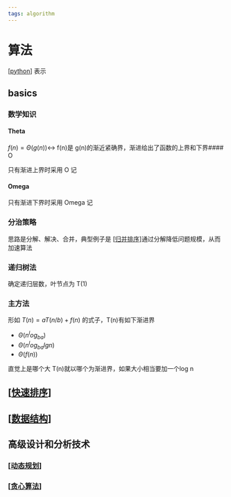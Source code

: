 ```yaml
---
tags: algorithm
---
```

# 算法

[[python]] 表示

## basics

### 数学知识

#### Theta

$f(n)=\Theta(g(n))\leftrightarrow$ f(n)是 g(n)的渐近紧确界，渐进给出了函数的上界和下界#### O

只有渐进上界时采用 O 记

#### Omega

只有渐进下界时采用 Omega 记

### 分治策略

思路是分解、解决、合并，典型例子是 [[归并排序]]通过分解降低问题规模，从而加速算法

### 递归树法

确定递归层数，叶节点为 T(1)

### 主方法

形如 $T(n)=aT(n/b)+f(n)$ 的式子，T(n)有如下渐进界

- $\Theta(n^log_{ba})$
- $\Theta(n^log_{ba}lg n)$
- $\Theta(f(n))$

直觉上是哪个大 T(n)就以哪个为渐进界，如果大小相当要加一个log n

## [[快速排序]]

## [[数据结构]]

## 高级设计和分析技术

### [[动态规划]]

### [[贪心算法]]

[//begin]: # "Autogenerated link references for markdown compatibility"
[python]: ../python/python.md "python"
[归并排序]: 归并排序.md "归并排序"
[快速排序]: 快速排序.md "快速排序"
[数据结构]: 数据结构.md "数据结构"
[动态规划]: 动态规划.md "动态规划"
[贪心算法]: 贪心算法.md "贪心算法"
[//end]: # "Autogenerated link references"

